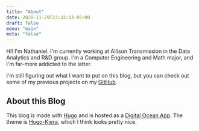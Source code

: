 ```yaml
---
title: "About"
date: 2020-11-29T23:33:13-05:00
draft: false
menu: "main"
meta: "false"
---
```


Hi! I'm Nathaniel. I'm currently working at Allison Transmission in the Data Analytics and R&D group. I'm a Computer Engineering and Math major, and I'm far-more addicted to the latter.

I'm still figuring out what I want to put on this blog, but you can check out some of my previous projects on my [GitHub](https://github.com/natador).

## About this Blog

This blog is made with [Hugo](https://gohugo.io/) and is hosted as a [Digital Ocean App](https://www.digitalocean.com/products/app-platform). The theme is [Hugo-Kiera](https://github.com/funkydan2/hugo-kiera), which I think looks pretty nice.
